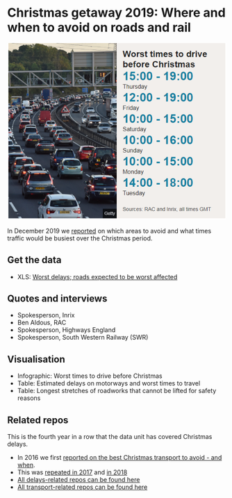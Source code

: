 # Christmas getaway 2019: Where and when to avoid on roads and rail

![](https://raw.githubusercontent.com/BBC-Data-Unit/christmas-traffic-2019/master/Christmas%20getaway%202019%20%20Where%20and%20when%20to%20avoid%20on%20roads%20and%20rail%20-%20BBC%20News.png)

In December 2019 we [reported](https://www.bbc.co.uk/news/uk-england-50807966) on which areas to avoid and what times traffic would be busiest over the Christmas period. 

## Get the data

* XLS: [Worst delays; roads expected to be worst affected](https://github.com/BBC-Data-Unit/christmas-traffic-2019/blob/master/getaway.xlsx)

## Quotes and interviews

* Spokesperson, Inrix
* Ben Aldous, RAC
* Spokesperson, Highways England
* Spokesperson, South Western Railway (SWR) 

## Visualisation

* Infographic: Worst times to drive before Christmas
* Table: Estimated delays on motorways and worst times to travel
* Table: Longest stretches of roadworks that cannot be lifted for safety reasons

## Related repos

This is the fourth year in a row that the data unit has covered Christmas delays.

* In 2016 we first [reported on the best Christmas transport to avoid - and when](https://github.com/BBC-Data-Unit/Christmas-travel).
* This was [repeated in 2017](https://github.com/BBC-Data-Unit/christmas-traffic-2017) and [in 2018](https://github.com/BBC-Data-Unit/christmas-traffic-2018)
* [All delays-related repos can be found here](https://github.com/search?q=topic%3Adelays+org%3ABBC-Data-Unit&type=Repositories)
* [All transport-related repos can be found here](https://github.com/search?q=topic%3Atransport+org%3ABBC-Data-Unit&type=Repositories)
